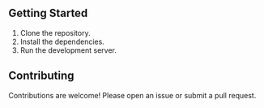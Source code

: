 ## Getting Started

1. Clone the repository.
2. Install the dependencies.
3. Run the development server.

## Contributing
 Contributions are welcome! Please open an issue or submit a pull request. 
